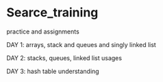 # Searce_training
practice and assignments

DAY 1:
arrays, stack and queues and singly linked list

DAY 2:
stacks, queues, linked list usages 

DAY 3:
hash table understanding

